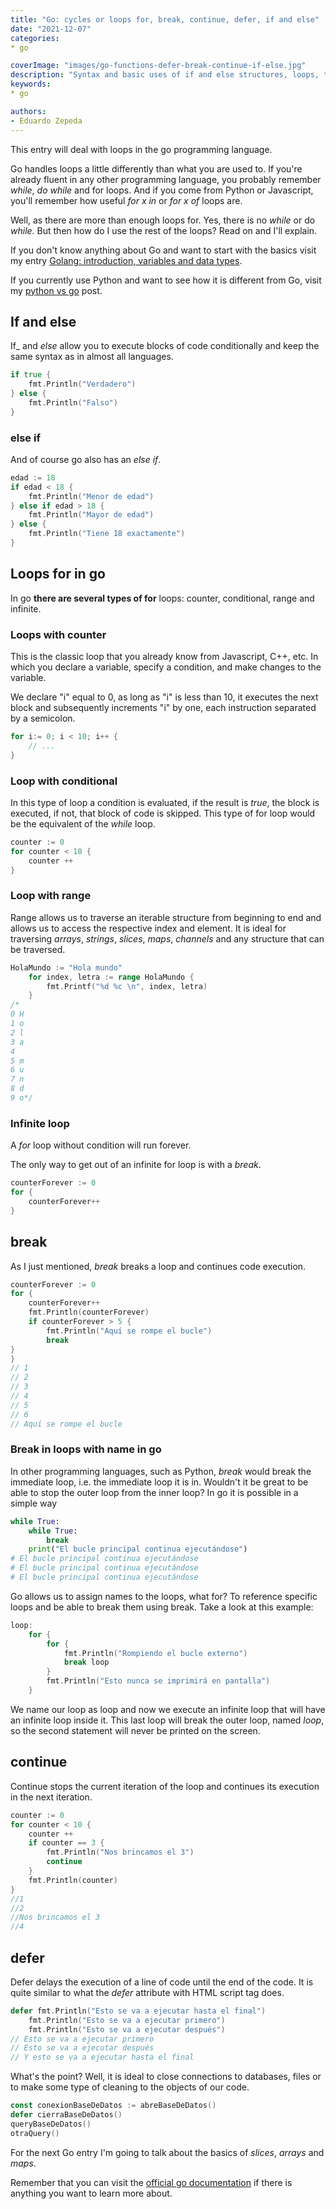 ```yaml
---
title: "Go: cycles or loops for, break, continue, defer, if and else"
date: "2021-12-07"
categories:
* go

coverImage: "images/go-functions-defer-break-continue-if-else.jpg"
description: "Syntax and basic uses of if and else structures, loops, their types, break, continue and defer in the go programming language."
keywords:
* go

authors:
- Eduardo Zepeda
---
```


This entry will deal with loops in the go programming language.

Go handles loops a little differently than what you are used to. If you're already fluent in any other programming language, you probably remember _while_, _do while_ and for loops. And if you come from Python or Javascript, you'll remember how useful _for x in_ or _for x of_ loops are.

Well, as there are more than enough loops for. Yes, there is no _while_ or do _while_. But then how do I use the rest of the loops? Read on and I'll explain.

If you don't know anything about Go and want to start with the basics visit my entry [Golang: introduction, variables and data types](/golang-compilation-structure-variables-and-data-types/).

If you currently use Python and want to see how it is different from Go, visit my [python vs go](/python-vs-go-2022-which-is-better/) post.

## If and else

If_ and _else_ allow you to execute blocks of code conditionally and keep the same syntax as in almost all languages.

```go
if true {
    fmt.Println("Verdadero")
} else {
    fmt.Println("Falso")
}
```

### else if

And of course go also has an _else if_.

```go
edad := 18
if edad < 18 {
    fmt.Println("Menor de edad")
} else if edad > 18 {
    fmt.Println("Mayor de edad")
} else {
    fmt.Println("Tiene 18 exactamente")
}
```

## Loops for in go

In go **there are several types of for** loops: counter, conditional, range and infinite.

### Loops with counter

This is the classic loop that you already know from Javascript, C++, etc. In which you declare a variable, specify a condition, and make changes to the variable.

We declare "i" equal to 0, as long as "i" is less than 10, it executes the next block and subsequently increments "i" by one, each instruction separated by a semicolon.

```go
for i:= 0; i < 10; i++ {
    // ...
}
```

### Loop with conditional

In this type of loop a condition is evaluated, if the result is _true_, the block is executed, if not, that block of code is skipped. This type of for loop would be the equivalent of the _while_ loop.

```go
counter := 0
for counter < 10 {
    counter ++
}
```

### Loop with range

Range allows us to traverse an iterable structure from beginning to end and allows us to access the respective index and element. It is ideal for traversing _arrays_, _strings_, _slices_, _maps_, _channels_ and any structure that can be traversed.

```go
HolaMundo := "Hola mundo"
    for index, letra := range HolaMundo {
    	fmt.Printf("%d %c \n", index, letra)
    }
/*
0 H 
1 o 
2 l 
3 a 
4   
5 m 
6 u 
7 n 
8 d 
9 o*/
```

### Infinite loop

A _for_ loop without condition will run forever.

The only way to get out of an infinite for loop is with a _break_.

```go
counterForever := 0
for {
    counterForever++
}
```

## break

As I just mentioned, _break_ breaks a loop and continues code execution.

```go
counterForever := 0
for {
    counterForever++
    fmt.Println(counterForever)
    if counterForever > 5 {
        fmt.Println("Aquí se rompe el bucle")
        break
}
}
// 1
// 2
// 3
// 4
// 5
// 6
// Aquí se rompe el bucle
```

### Break in loops with name in go

In other programming languages, such as Python, _break_ would break the immediate loop, i.e. the immediate loop it is in. Wouldn't it be great to be able to stop the outer loop from the inner loop? In go it is possible in a simple way

```python
while True:
    while True:
        break
    print("El bucle principal continua ejecutándose")
# El bucle principal continua ejecutándose
# El bucle principal continua ejecutándose
# El bucle principal continua ejecutándose
```

Go allows us to assign names to the loops, what for? To reference specific loops and be able to break them using break. Take a look at this example:

```go
loop:
    for {
    	for {
    		fmt.Println("Rompiendo el bucle externo")
    		break loop
    	}
    	fmt.Println("Esto nunca se imprimirá en pantalla")
    }
```

We name our loop as loop and now we execute an infinite loop that will have an infinite loop inside it. This last loop will break the outer loop, named _loop_, so the second statement will never be printed on the screen.

## continue

Continue stops the current iteration of the loop and continues its execution in the next iteration.

```go
counter := 0
for counter < 10 {
    counter ++
    if counter == 3 {
        fmt.Println("Nos brincamos el 3")
        continue
    }
    fmt.Println(counter)
}
//1
//2
//Nos brincamos el 3
//4
```

## defer

Defer delays the execution of a line of code until the end of the code. It is quite similar to what the _defer_ attribute with HTML script tag does.

```go
defer fmt.Println("Esto se va a ejecutar hasta el final")
    fmt.Println("Esto se va a ejecutar primero")
    fmt.Println("Esto se va a ejecutar después")
// Esto se va a ejecutar primero
// Esto se va a ejecutar después
// Y esto se va a ejecutar hasta el final
```

What's the point? Well, it is ideal to close connections to databases, files or to make some type of cleaning to the objects of our code.

```go
const conexionBaseDeDatos := abreBaseDeDatos()
defer cierraBaseDeDatos()
queryBaseDeDatos()
otraQuery()
```

For the next Go entry I'm going to talk about the basics of _slices_, _arrays_ and _maps_.

Remember that you can visit the [official go documentation](https://go.dev/doc/) if there is anything you want to learn more about.